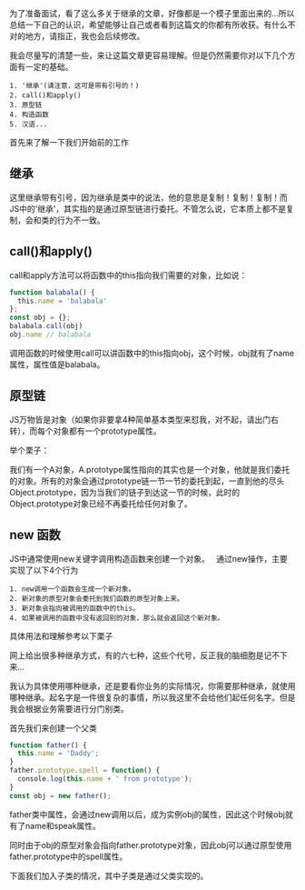 为了准备面试，看了这么多关于继承的文章，好像都是一个模子里面出来的...所以总结一下自己的认识，希望能够让自己或者看到这篇文的你都有所收获。有什么不对的地方，请指正，我也会后续修改。

我会尽量写的清楚一些，来让这篇文章更容易理解。但是仍然需要你对以下几个方面有一定的基础。
```
1. '继承'(请注意，这可是带有引号的！)
2. call()和apply()
3. 原型链
4. 构造函数
5. 汉语...
```
首先来了解一下我们开始前的工作

## 继承
这里继承带有引号，因为继承是类中的说法，他的意思是复制！复制！复制！而JS中的'继承'，其实指的是通过原型链进行委托。不管怎么说，它本质上都不是复制，会和类的行为不一致。
## call()和apply()
call和apply方法可以将函数中的this指向我们需要的对象，比如说：
```JavaScript
function balabala() {
  this.name = 'balabala'
};
const obj = {};
balabala.call(obj)
obj.name // balabala
```
调用函数的时候使用call可以讲函数中的this指向obj，这个时候，obj就有了name属性，属性值是balabala。

## 原型链
JS万物皆是对象（如果你非要拿4种简单基本类型来怼我，对不起，请出门右转），而每个对象都有一个prototype属性。

举个栗子：

我们有一个A对象，A.prototype属性指向的其实也是一个对象，他就是我们委托的对象。所有的对象会通过prototype链一节一节的委托到起，一直到他的尽头Object.prototype，因为当我们的链子到达这一节的时候，此时的Object.prototype对象已经不再委托给任何对象了。

## new 函数

JS中通常使用new关键字调用构造函数来创建一个对象。  
通过new操作，主要实现了以下4个行为
```
1. new调用一个函数会生成一个新对象。
2. 新对象的原型对象会委托到我们函数的原型对象上来。
3. 新对象会指向被调用的函数中的this。
4. 如果被调用的函数中没有返回别的对象，那么就会返回这个新对象。
```
具体用法和理解参考以下栗子

网上给出很多种继承方式，有的六七种，这些个代号，反正我的脑细胞是记不下来...

我认为具体使用哪种继承，还是要看你业务的实际情况，你需要那种继承，就使用哪种继承。起名字是一件很复杂的事情，所以我这里不会给他们起任何名字。但是我会根据业务需要进行分门别类。

首先我们来创建一个父类
```javascript
function father() {
  this.name = 'Daddy';
}
father.prototype.spell = function() {
  console.log(this.name + ' from prototype');
}
const obj = new father();
```
father类中属性，会通过new调用以后，成为实例obj的属性，因此这个时候obj就有了name和speak属性。

同时由于obj的原型对象会指向father.prototype对象，因此obj可以通过原型使用father.prototype中的spell属性。

下面我们加入子类的情况，其中子类是通过父类实现的。




